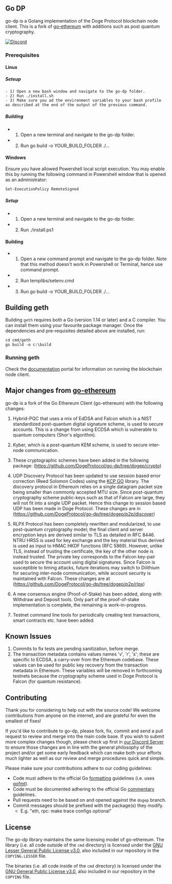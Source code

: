 ## Go DP

go-dp is a Golang implementation of the Doge Protocol blockchain node client. This is a fork of [go-ethereum](https://github.com/ethereum/go-ethereum) with additions such as post quantum cryptography.

[![Discord](https://img.shields.io/badge/discord-join%20chat-blue.svg)](https://discord.gg/bbbMPyzJTM)

### Prerequisites

#### Linux

##### Seteup
```
- 1) Open a new bash window and navigate to the go-dp folder.
- 2) Run ./install.sh
- 3) Make sure you ad the environment variables to your bash profile as described at the end of the output of the previous command.
```

##### Building
- 1) Open a new terminal and navigate to the go-dp folder.
- 2) Run go build -o YOUR_BUILD_FOLDER ./...

#### Windows
Ensure you have allowed Powershell local script execution. You may enable this by running the following command in Powershell window that is opened as an administrator:

```
Set-ExecutionPolicy RemoteSigned
```

##### Setup 
- 1) Open a new terminal and navigate to the go-dp folder.
- 2) Run ./install.ps1
 
#### Building     

- 1) Open a new command prompt and navigate to the go-dp folder. Note that this method doesn't work in Powershell or Terminal, hence use command prompt.
- 2) Run templibs/setenv.cmd 
- 3) Run go build -o YOUR_BUILD_FOLDER ./...
     
## Building geth

Building `geth` requires both a Go (version 1.14 or later) and a C compiler. You can install
them using your favourite package manager. Once the dependencies and pre-requisites detailed above are installed, run:

```
cd cmd/geth
go build -o c:\build 
```

### Running geth
Check the [documentation](https://dpdocs.org/testnet-setup.html) portal for information on running the blockchain node client.

## Major changes from [go-ethereum](https://github.com/ethereum/go-ethereum)

go-dp is a fork of the Go Ethereum Client (go-ethereum) with the following changes:

1) Hybrid-PQC that uses a mix of EdDSA and Falcon which is a NIST standardized post-quantum digital signature scheme, is used to secure accounts. This is a change from using ECDSA which is vulnerable to quantum computers (Shor's algorithm).

2) Kyber, which is a post-quantum KEM scheme, is used to secure inter-node communication.

3) These cryptographic schemes have been added in the following package:
   (https://github.com/DogeProtocol/go-dp/tree/dogep/crypto)

4) UDP Discovery Protocol has been updated to use session based error correction (Reed Solomon Codes) using the [KCP GO](https://github.com/xtaci/kcp-go) library.
The discovery protocol in Ethereum relies on a single datagram packet size being smaller than commonly accepted MTU size. 
Since post-quantum cryptography scheme public-keys such as that of Falcon are large, they will not fit into a single UDP packet. 
Hence this change to session based UDP has been made in Doge Protocol. These changes are in (https://github.com/DogeProtocol/go-dp/tree/dogep/p2p/discover)

5) RLPX Protocol has been completely rewritten and modularized, to use post-quantum cryptography model; the final client and server encryption keys 
are derived similar to TLS as detailed in RFC 8446. NTRU HRSS is used for key exchange and the key material thus derived 
is used as input to HMAC HKDF functions (RFC 5869). However, unlike TLS, instead of trusting the certificate, 
the key of the other node is instead trusted. The private key corresponds to the Falcon key-pair used to secure the account 
using digital signatures. Since Falcon is susceptible to timing attacks, 
future iterations may switch to Dilithium for securing inter-node communication, while account security is maintained with Falcon.
These changes are at (https://github.com/DogeProtocol/go-dp/tree/dogep/p2p/rlpx)

6) A new consensus engine (Proof-of-Stake) has been added, along with Withdraw and Deposit tools. Only part of the proof-of-stake implementation is complete, the remaining is work-in-progress. 

7) Testnet command line tools for periodically creating test transactions, smart contracts etc. have been added.  

## Known Issues

1) Commits to fix tests are pending sanitization, before merge.
2) The transaction metadata contains values names 'v', 'r', 's'; these are specific to ECDSA, a carry-over from the Ethereum codebase.
These values can be used for public key recovery from the transaction metadata in Ethereum. 
These variables will be removed in forthcoming testnets because the cryptography scheme used in Doge Protocol is Falcon (for quantum resistance).

## Contributing

Thank you for considering to help out with the source code! We welcome contributions
from anyone on the internet, and are grateful for even the smallest of fixes!

If you'd like to contribute to go-dp, please fork, fix, commit and send a pull request
 to review and merge into the main code base. If you wish to submit
more complex changes though, please check up first in [our Discord Server](https://discord.gg/bbbMPyzJTM)
to ensure those changes are in line with the general philosophy of the project and/or get
some early feedback which can make both your efforts much lighter as well as our review
and merge procedures quick and simple.

Please make sure your contributions adhere to our coding guidelines:

 * Code must adhere to the official Go [formatting](https://golang.org/doc/effective_go.html#formatting)
   guidelines (i.e. uses [gofmt](https://golang.org/cmd/gofmt/)).
 * Code must be documented adhering to the official Go [commentary](https://golang.org/doc/effective_go.html#commentary)
   guidelines.
 * Pull requests need to be based on and opened against the `dogep` branch.
 * Commit messages should be prefixed with the package(s) they modify.
   * E.g. "eth, rpc: make trace configs optional"

## License
The go-dp library maintains the same licensing model of go-ethereum. The library (i.e. all code outside of the `cmd` directory) is licensed under the
[GNU Lesser General Public License v3.0](https://www.gnu.org/licenses/lgpl-3.0.en.html),
also included in our repository in the `COPYING.LESSER` file.

The binaries (i.e. all code inside of the `cmd` directory) is licensed under the
[GNU General Public License v3.0](https://www.gnu.org/licenses/gpl-3.0.en.html), also
included in our repository in the `COPYING` file.
